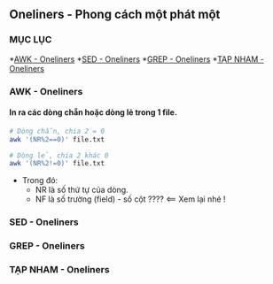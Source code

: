 ﻿## Oneliners - Phong cách một phát một

### MỤC LỤC
*[AWK - Oneliners](#awk-oneliners)
*[SED - Oneliners](#sed-oneliners)
*[GREP - Oneliners](#grep-oneliners)
*[TẠP NHAM - Oneliners](#tapnham-oneliners)


<a name="awk-oneliners"></a>
### AWK - Oneliners
#### In ra các dòng chẵn hoặc dòng lẻ trong 1 file.
```sh
# Dòng chẵn, chia 2 = 0
awk '(NR%2==0)' file.txt

# Dòng lẻ, chia 2 khác 0
awk '(NR%2!=0)' file.txt

```
- Trong đó: 
  - NR là số thứ tự của dòng.
  - NF là số trường (field) - số cột ???? <== Xem lại nhé !

<a name="sed-oneliners"></a>
### SED - Oneliners

<a name="grep-oneliners"></a>
### GREP - Oneliners


<a name="tapnham-oneliners"></a>
### TẠP NHAM - Oneliners


  
